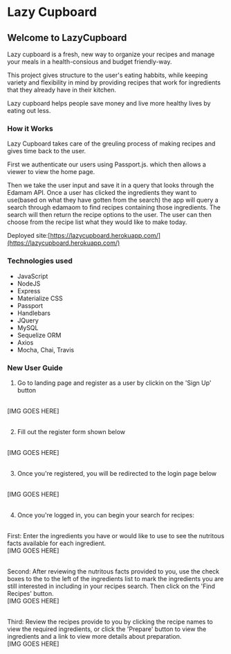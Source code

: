 # Lazy Cupboard

## Welcome to LazyCupboard


Lazy cupboard is a fresh, new way to organize your recipes and manage your meals in a health-consious and budget friendly-way. 

This project gives structure to the user's eating habbits, while keeping variety and flexibility in mind by providing recipes that work for ingredients that they already have in their kitchen.

Lazy cupboard helps people save money and live more healthy lives by eating out less.


### How it Works

Lazy Cupboard takes care of the greuling process of making recipes and gives time back to the user.

First we authenticate our users using Passport.js. which then allows a viewer to view the home page.

Then we take the user input and save it in a query that looks through the Edamam API.
Once a user has clicked the ingredients they want to use(based on what they have gotten from the search) the app will query a search through edamaom to find recipes containing those ingredients. The search will then return the recipe options to the user. The user can then choose from the recipe list what they would like to make today.

Deployed site:[https://lazycupboard.herokuapp.com/](https://lazycupboard.herokuapp.com/)

### Technologies used
* JavaScript
* NodeJS
* Express
* Materialize CSS
* Passport
* Handlebars
* JQuery
* MySQL
* Sequelize ORM
* Axios
* Mocha, Chai, Travis


### New User Guide

1. Go to landing page and register as a user by clickin on the 'Sign Up' button
<br/>
[IMG GOES HERE]
<br/><br/>

2. Fill out the register form shown below
<br/>
[IMG GOES HERE]
<br/><br/>

3. Once you're registered, you will be redirected to the login page below
<br/>
[IMG GOES HERE]
<br/><br/>

4. Once you're logged in, you can begin your search for recipes:
<br/>
First: Enter the ingredients you have or would like to use to see the nutritous facts available for each ingredient.
<br/>
[IMG GOES HERE]
<br/><br/>

Second: After reviewing the nutritous facts provided to you, use the check boxes to the to the left of the ingredients list to mark the ingredients you are still interested in including in your recipes search. Then click on the 'Find Recipes' button.
<br/>
[IMG GOES HERE]
<br/><br/>

Third: Review the recipes provide to you by clicking the recipe names to view the required ingredients, or click the 'Prepare' button to view the ingredients and a link to view more details about preparation.
<br/>
[IMG GOES HERE]
